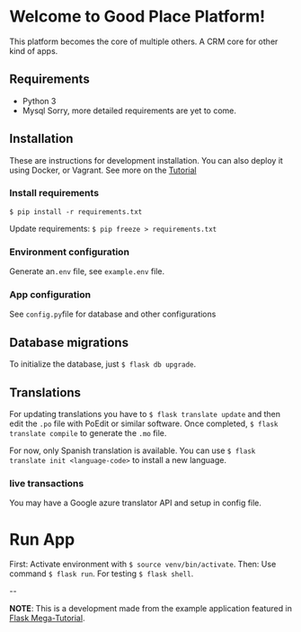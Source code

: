 # Welcome to Good Place Platform!

This platform becomes the core of multiple others. A CRM core for other kind of apps.

## Requirements

* Python 3
* Mysql
Sorry, more detailed requirements are yet to come.

## Installation
These are instructions for development installation. You can also deploy it using Docker, or Vagrant. See more on the [Tutorial](https://blog.miguelgrinberg.com/post/the-flask-mega-tutorial-part-xvii-deployment-on-linux)

### Install requirements
`$ pip install -r requirements.txt`

Update requirements:
`$ pip freeze > requirements.txt`

### Environment configuration
Generate an`.env` file, see `example.env` file.

### App configuration
See `config.py`file for database and other configurations

## Database migrations
To initialize the database, just `$ flask db upgrade`.

## Translations
For updating translations you have to  `$ flask translate update` and then edit the `.po` file with PoEdit or similar software.
Once completed, `$ flask translate compile` to generate the `.mo` file.

For now, only Spanish translation is available. You can use `$ flask translate init <language-code>` to install a new language.

### live transactions
You may have a Google azure translator API and setup in config file.

# Run App
First: Activate environment with `$ source venv/bin/activate`.
Then: Use command `$ flask run`.
For testing `$ flask shell`.

--

**NOTE**: This is a development made from the example application featured in [Flask Mega-Tutorial](https://blog.miguelgrinberg.com/post/the-flask-mega-tutorial-part-i-hello-world).
